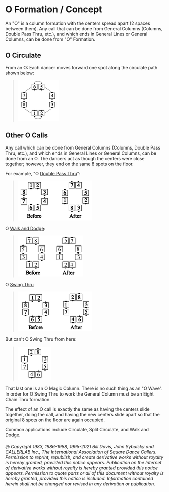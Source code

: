 
# O Formation / Concept

An "O" is a column formation with the centers spread
apart (2 spaces between them). Any call that can be done
from General Columns (Columns, Double Pass Thru,
etc.), and which ends in General Lines or General Columns,
can be done from "O" Formation.

## O Circulate
From an O: Each dancer moves forward one spot along the circulate path shown below:

> 
> ![alt](o_formation_1.png)
> 

## Other O Calls  
Any call which can be done from
General Columns (Columns, Double Pass Thru, etc.), and which ends in
General Lines or General Columns, can be
done from an O. The dancers act as though the centers
were close together; however, they end on the same 8 spots
on the floor. 

For example, "O [Double Pass Thru](../b2/double_pass_thru.md)":

> 
> ![alt](o_formation_2.png)
> 

O [Walk and Dodge](../ms/walk_and_dodge.md):


> 
> ![alt](o_formation_3.png)
> 

O [Swing Thru](../b2/swing_thru.md)

> 
> ![alt](o_formation_4.png)
> 

But can't O Swing Thru from here:

> 
> ![alt](o_formation_5.png)
> 

That last one is an O Magic Column. There is no such
thing as an "O Wave".
In order for O Swing Thru to
work the General Column must be an Eight Chain Thru formation.

The effect of an O call is exactly the same as having the
centers slide together, doing the call, and having the new
centers slide apart so that the original 8 spots on the
floor are again occupied.

Common applications include Circulate, Split Circulate, and Walk and Dodge.

###### @ Copyright 1983, 1986-1988, 1995-2021 Bill Davis, John Sybalsky and CALLERLAB Inc., The International Association of Square Dance Callers. Permission to reprint, republish, and create derivative works without royalty is hereby granted, provided this notice appears. Publication on the Internet of derivative works without royalty is hereby granted provided this notice appears. Permission to quote parts or all of this document without royalty is hereby granted, provided this notice is included. Information contained herein shall not be changed nor revised in any derivation or publication.
